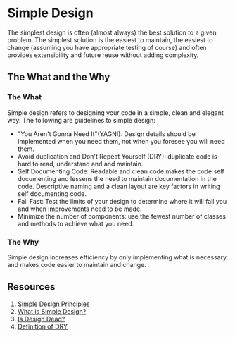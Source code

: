 # Simple Design

The simplest design is often (almost always) the best solution to a given problem. The simplest solution is the easiest to maintain, the easiest to change (assuming you have appropriate testing of course) and often provides extensibility and future reuse without adding complexity.

## The What and the Why

### The What

Simple design refers to designing your code in a simple, clean and elegant way. The following are guidelines to simple design:

+ "You Aren't Gonna Need It"(YAGNI): Design details should be implemented when you need them, not when you foresee you will need them.
+ Avoid duplication and Don't Repeat Yourself (DRY): duplicate code is hard to read, understand and and maintain.
+ Self Documenting Code: Readable and clean code makes the code self documenting and lessens the need to maintain documentation in the code. Descriptive naming and a clean layout are key factors in writing self documenting code.
+ Fail Fast: Test the limits of your design to determine where it will fail you and when improvements need to be made.
+ Minimize the number of components: use the fewest number of classes and methods to achieve what you need.

### The Why

Simple design increases efficiency by only implementing what is necessary, and makes code easier to maintain and change.

## Resources

1. [Simple Design Principles](https://www.jamesshore.com/v2/books/aoad1/simple_design)
2. [What is Simple Design?](https://www.agilealliance.org/glossary/simple-design/)
3. [Is Design Dead?](https://www.martinfowler.com/articles/designDead.html)
4. [Definition of DRY](https://en.wikipedia.org/wiki/Don%27t_repeat_yourself)
